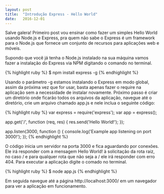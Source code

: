 ```yaml
---
layout: post
title:  "Introdução Express - Hello World"
date:   2016-12-01
---
```




<p class="intro"><span class="dropcap">S</span>alve galera! Primeiro post vou ensinar como fazer um simples Hello World usando Node.js e Express, pra quem não sabe o Express é um framework para o Node.js que fornece um conjunto de recursos para aplicações web e móveis.</p>

<p>Supondo que você já tenha o Node.js instalado na sua máquina vamos fazer a instalação do Express via NPM digitando o comando no terminal.</p>

{% highlight ruby %}
$ npm install express -g
{% endhighlight %}

<p>Usando o parâmetro -g estamos instalando o Express em modo global, assim da próxima vez que for usar, basta apenas fazer o require na aplicação sem a necessidade de instalar novamente.
Próximo passo é criar um diretório onde ficarão todos os arquivos da aplicação, navegue até o diretório, crie um arquivo chamado app.js e nele inclua o seguinte código:</p>

{% highlight ruby %}
var express = require('express');
var app = express();

app.get('/', function (req, res) {
  res.send('Hello World!');
});

app.listen(3000, function () {
  console.log('Example app listening on port 3000!');
});
{% endhighlight %}

<p>O código inicia um servidor na porta 3000 e fica aguardando por conexões. Ele irá responder com a mensagem Hello World! à solicitação da rota raiz, no caso / e para qualquer rota que não seja a / ele irá responder com erro 404.
Para executar a aplicação digite o comado no terminal.</p>

{% highlight ruby %}
$ node app.js
{% endhighlight %}

<p>Em seguida navegue até a página http://localhost:3000/ em um navegador para ver a aplicação em funcionamento.</p>
